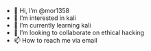 - 👋 Hi, I’m @mor1358
- 👀 I’m interested in kali
- 🌱 I’m currently learning kali
- 💞️ I’m looking to collaborate on ethical hacking
- 📫 How to reach me via email

<!tnx
mor1358/mor1358 is a ✨ special ✨ repository because its `README.md` (this file) appears on your GitHub profile.
You can click the Preview link to take a look at your changes.
--->
